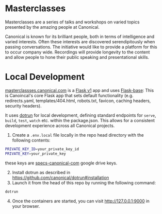 # Masterclasses

Masterclasses are a series of talks and workshops on varied topics presented by the amazing people at Canonical.

Canonical is known for its brilliant people, both in terms of intelligence and varied interests. Often these interests are discovered serendipitously when passing conversations. The initiative would like to provide a platform for this to occur company wide. Recordings will provide longevity to the content and allow people to hone their public speaking and presentational skills.

# Local Development

[masterclassses.canonical.com](masterclasses.canonical.com) is a [Flask v1](https://flask.palletsprojects.com/_/downloads/en/1.1.x/pdf/) app and uses [Flask-base](https://github.com/canonical/canonicalwebteam.flask-base): This is Canoincal's core Flask app that sets default functionality (e.g. redirects.yaml, templates/404.html, robots.txt, favicon, caching headers, security headers).

It uses [dotrun](https://github.com/canonical/dotrun) for local development, defining standard endpoints for `serve`, `build`, `test`, `watch` etc. within the package.json. This allows for a consistent development experience across all Canonical projects.

1. Create a `.env.local` file locally in the repo head directory with the following contents:

```bash
PRIVATE_KEY_ID=your_private_key_id
PRIVATE_KEY=your_private_key
```

these keys are [specs-canonical-com](https://github.com/canonical/masterclasses.canonical.com/blob/main/konf/site.yaml#L12) google drive keys.

2. Install dotrun as described in https://github.com/canonical/dotrun#installation
3. Launch it from the head of this repo by running the following command:

```bash
dotrun
```

4. Once the containers are started, you can visit <http://127.0.0.1:9000> in your browser.
